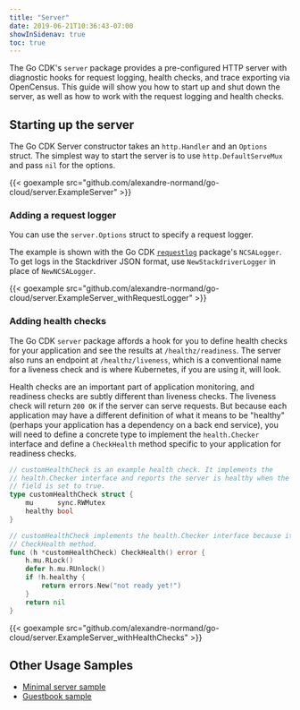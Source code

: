 ```yaml
---
title: "Server"
date: 2019-06-21T10:36:43-07:00
showInSidenav: true
toc: true
---
```


The Go CDK's `server` package provides a pre-configured HTTP server with 
diagnostic hooks for request logging, health checks, and trace exporting via 
OpenCensus. This guide will show you how to start up and shut down the server,
as well as how to work with the request logging and health checks.

## Starting up the server

The Go CDK Server constructor takes an `http.Handler` and an `Options` struct. 
The simplest way to start the server is to use `http.DefaultServeMux` and
pass `nil` for the options.

{{< goexample src="github.com/alexandre-normand/go-cloud/server.ExampleServer" >}}

### Adding a request logger

You can use the `server.Options` struct to specify a request logger.

The example is shown with the Go CDK [`requestlog`](https://godoc.org/gocloud.dev/server/requestlog) package's `NCSALogger`.
To get logs in the Stackdriver JSON format, use `NewStackdriverLogger` in place
of `NewNCSALogger`.

{{< goexample src="github.com/alexandre-normand/go-cloud/server.ExampleServer_withRequestLogger" >}}

### Adding health checks

The Go CDK `server` package affords a hook for you to define health checks for
your application and see the results at `/healthz/readiness`. The server also
runs an endpoint at `/healthz/liveness`, which is a conventional name for a
liveness check and is where Kubernetes, if you are using it, will look.

Health checks are an important part of application monitoring, and readiness
checks are subtly different than liveness checks. The liveness check will return
`200 OK` if the server can serve requests. But because each application may have
a different definition of what it means to be "healthy" (perhaps your
application has a dependency on a back end service), you will need to define a
concrete type to implement the `health.Checker` interface and define a 
`CheckHealth` method specific to your application for readiness checks.

```go
// customHealthCheck is an example health check. It implements the
// health.Checker interface and reports the server is healthy when the healthy
// field is set to true.
type customHealthCheck struct {
	mu      sync.RWMutex
	healthy bool
}

// customHealthCheck implements the health.Checker interface because it has a
// CheckHealth method.
func (h *customHealthCheck) CheckHealth() error {
	h.mu.RLock()
	defer h.mu.RUnlock()
	if !h.healthy {
		return errors.New("not ready yet!")
	}
	return nil
}
```

{{< goexample src="github.com/alexandre-normand/go-cloud/server.ExampleServer_withHealthChecks" >}}

## Other Usage Samples

* [Minimal server sample](https://github.com/google/go-cloud/tree/master/samples/server)
* [Guestbook sample](https://gocloud.dev/tutorials/guestbook/)
